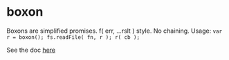 boxon
=====

Boxons are simplified promises. f( err, ...rslt ) style. No chaining.
Usage: ```var r = boxon(); fs.readFile( fn, r ); r( cb );```

See the doc [here](https://github.com/JeanHuguesRobert/l8/wiki/AboutBoxons)

